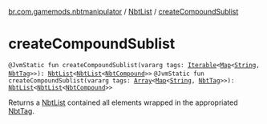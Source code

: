 [br.com.gamemods.nbtmanipulator](../index.md) / [NbtList](index.md) / [createCompoundSublist](./create-compound-sublist.md)

# createCompoundSublist

`@JvmStatic fun createCompoundSublist(vararg tags: `[`Iterable`](https://kotlinlang.org/api/latest/jvm/stdlib/kotlin.collections/-iterable/index.html)`<`[`Map`](https://kotlinlang.org/api/latest/jvm/stdlib/kotlin.collections/-map/index.html)`<`[`String`](https://kotlinlang.org/api/latest/jvm/stdlib/kotlin/-string/index.html)`, `[`NbtTag`](../-nbt-tag/index.md)`>>): `[`NbtList`](index.md)`<`[`NbtList`](index.md)`<`[`NbtCompound`](../-nbt-compound/index.md)`>>`
`@JvmStatic fun createCompoundSublist(vararg tags: `[`Array`](https://kotlinlang.org/api/latest/jvm/stdlib/kotlin/-array/index.html)`<`[`Map`](https://kotlinlang.org/api/latest/jvm/stdlib/kotlin.collections/-map/index.html)`<`[`String`](https://kotlinlang.org/api/latest/jvm/stdlib/kotlin/-string/index.html)`, `[`NbtTag`](../-nbt-tag/index.md)`>>): `[`NbtList`](index.md)`<`[`NbtList`](index.md)`<`[`NbtCompound`](../-nbt-compound/index.md)`>>`

Returns a [NbtList](index.md) contained all elements wrapped in the appropriated [NbtTag](../-nbt-tag/index.md).

